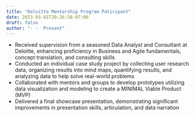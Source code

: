 ```yaml
---
title: "Deloitte Mentorship Program Paticipant"
date: 2023-03-01T20:26:58-07:00
draft: false
author: "· ·  Present"
---
```

- Received supervision from a seasoned Data Analyst and Consultant at Deloitte, enhancing proficiency in Business and Agile fundamentals, concept translation, and consulting skills
- Conducted an individual case study project by collecting user research data, organizing results into mind maps, quantifying results, and analyzing data to help solve real-world problems
- Collaborated with mentors and groups to develop prototypes utilizing data visualization and modeling to create a MINIMAL Viable Product (MVP)
- Delivered a final showcase presentation, demonstrating significant improvements in presentation skills, articulation, and data narration